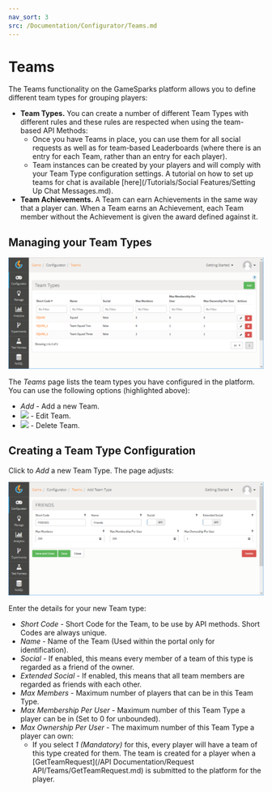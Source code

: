 ```yaml
---
nav_sort: 3
src: /Documentation/Configurator/Teams.md
---
```


# Teams

The Teams functionality on the GameSparks platform allows you to define different team types for grouping players:
* **Team Types.** You can create a number of different Team Types with different rules and these rules are respected when using the team-based API Methods:
    * Once you have Teams in place, you can use them for all social requests as well as for team-based Leaderboards (where there is an entry for each Team, rather than an entry for each player).
    * Team instances can be created by your players and will comply with your Team Type configuration settings. A tutorial on how to set up teams for chat is available [here](/Tutorials/Social Features/Setting Up Chat Messages.md).
* **Team Achievements.** A Team can earn Achievements in the same way that a player can. When a Team earns an Achievement, each Team member without the Achievement is given the award defined against it.

## Managing your Team Types

![](img/Teams/3.png)

The *Teams* page lists the team types you have configured in the platform. You can use the following options (highlighted above):

  * *Add* - Add a new Team.
  * ![](/img/icons/editicon.png) - Edit Team.
  * ![](/img/icons/deleteicon.png) - Delete Team.

## Creating a Team Type Configuration

Click to *Add* a new Team Type. The page adjusts:

![](img/Teams/4.png)

Enter the details for your new Team type:

  * *Short Code* \- Short Code for the Team, to be use by API methods. Short Codes are always unique.
  * *Name* \- Name of the Team (Used within the portal only for identification).
  * *Social* \- If enabled, this means every member of a team of this type is regarded as a friend of the owner.
  * *Extended Social* \- If enabled, this means that all team members are regarded as friends with each other.
  * *Max Members* \- Maximum number of players that can be in this Team Type.
  * *Max Membership Per User* \- Maximum number of this Team Type a player can be in (Set to 0 for unbounded).
  * *Max Ownership Per User* \- The maximum number of this Team Type a player can own:
    * If you select *1 (Mandatory)* for this, every player will have a team of this type created for them. The team is created for a player when a [GetTeamRequest](/API Documentation/Request API/Teams/GetTeamRequest.md) is submitted to the platform for the player.
